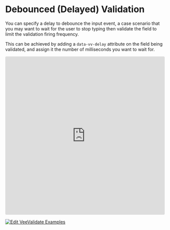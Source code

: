 # Debounced (Delayed) Validation

You can specify a delay to debounce the input event, a case scenario that you may want to wait for the user to stop typing then validate the field to limit the validation firing frequency.

This can be achieved by adding a `data-vv-delay` attribute on the field being validated, and assign it the number of milliseconds you want to wait for.

<iframe src="https://codesandbox.io/embed/y3504yr0l1?initialpath=%2F%23%2Fdebounce&module=%2Fsrc%2Fcomponents%2FDelay.vue" style="width:100%; height:500px; border:0; border-radius: 4px; overflow:hidden;" sandbox="allow-modals allow-forms allow-popups allow-scripts allow-same-origin"></iframe>

[![Edit VeeValidate Examples](https://codesandbox.io/static/img/play-codesandbox.svg)](https://codesandbox.io/s/y3504yr0l1?initialpath=%2F%23%2Fdelay&module=%2Fsrc%2Fcomponents%2FDelay.vue)
